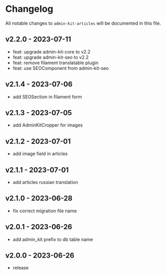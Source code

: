 # Changelog

All notable changes to `admin-kit-articles` will be documented in this file.

## v2.2.0 - 2023-07-11

- feat: upgrade admin-kit-core to v2.2
- feat: upgrade admin-kit-seo to v2.2
- feat: remove filament translatable plugin
- feat: use SEOComponent from admin-kit-seo

## v2.1.4 - 2023-07-06

- add SEOSection in filament form

## v2.1.3 - 2023-07-05

- add AdminKitCropper for images

## v2.1.2 - 2023-07-01

- add image field in articles

## v2.1.1 - 2023-07-01

- add articles russian translation

## v2.1.0 - 2023-06-28

- fix correct migration file name

## v2.0.1 - 2023-06-26

- add admin_kit prefix to db table name

## v2.0.0 - 2023-06-26

- release

